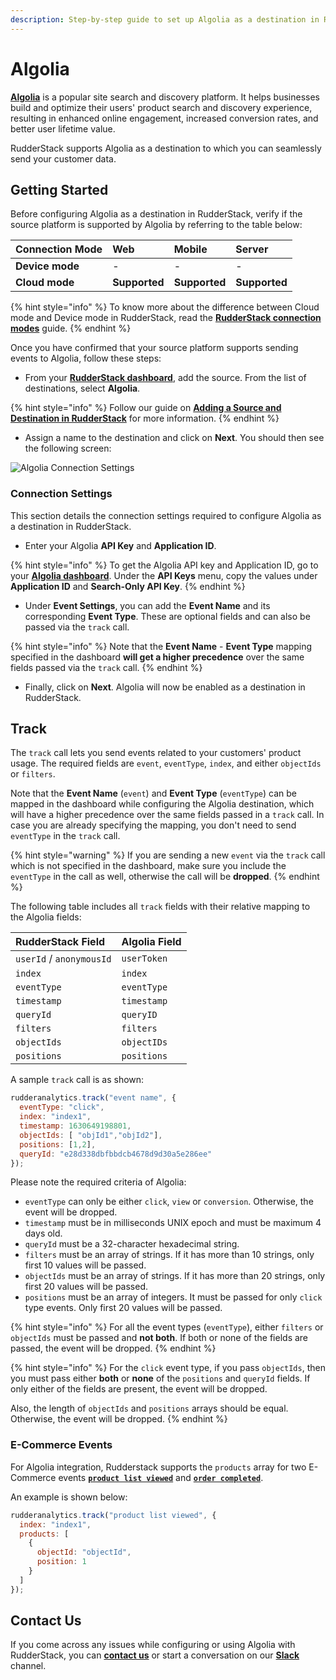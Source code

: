 ```yaml
---
description: Step-by-step guide to set up Algolia as a destination in RudderStack.
---
```


# Algolia

[**Algolia**](https://www.algolia.com/) is a popular site search and discovery platform. It helps businesses build and optimize their users' product search and discovery experience, resulting in enhanced online engagement, increased conversion rates, and better user lifetime value.

RudderStack supports Algolia as a destination to which you can seamlessly send your customer data.

## Getting Started

Before configuring Algolia as a destination in RudderStack, verify if the source platform is supported by Algolia by referring to the table below:

| **Connection Mode** | **Web** | **Mobile** | **Server** |
| :--- | :--- | :--- | :--- |
| **Device mode** | - | - | - |
| **Cloud** **mode** | **Supported** | **Supported** | **Supported** |

{% hint style="info" %}
To know more about the difference between Cloud mode and Device mode in RudderStack, read the [**RudderStack connection modes**](https://docs.rudderstack.com/get-started/rudderstack-connection-modes) guide.
{% endhint %}

Once you have confirmed that your source platform supports sending events to Algolia, follow these steps:

* From your [**RudderStack dashboard**](https://app.rudderstack.com/), add the source. From the list of destinations, select **Algolia**.

{% hint style="info" %}
Follow our guide on [**Adding a Source and Destination in RudderStack**](https://docs.rudderstack.com/how-to-guides/adding-source-and-destination-rudderstack) for more information.
{% endhint %}

* Assign a name to the destination and click on **Next**. You should then see the following screen:

![Algolia Connection Settings](https://user-images.githubusercontent.com/59817155/132336730-357f9550-f38f-4fb7-8e02-7e68174f0e4d.png)

### Connection Settings

This section details the connection settings required to configure Algolia as a destination in RudderStack.

* Enter your Algolia **API Key** and **Application ID**.

{% hint style="info" %}
To get the Algolia API key and Application ID, go to your [**Algolia dashboard**](https://www.algolia.com/apps/). Under the **API Keys** menu, copy the values under **Application ID** and **Search-Only API Key**.
{% endhint %}

* Under **Event Settings**, you can add the **Event Name** and its corresponding **Event Type**. These are optional fields and can also be passed via the `track` call. 

{% hint style="info" %}
Note that the **Event Name** - **Event Type** mapping specified in the dashboard **will get a higher precedence** over the same fields passed via the `track` call.
{% endhint %}

* Finally, click on **Next**. Algolia will now be enabled as a destination in RudderStack.

## Track

The `track` call lets you send events related to your customers' product usage. The required fields are `event`, `eventType`, `index`, and either `objectIds` or `filters`.

Note that the **Event Name** (`event`) and **Event Type** (`eventType`) can be mapped in the dashboard while configuring the Algolia destination, which will have a higher precedence over the same fields passed in a `track` call. In case you are already specifying the mapping, you don't need to send `eventType` in the `track` call.

{% hint style="warning" %}
If you are sending a new `event` via  the `track` call which is not specified in the dashboard, make sure you include the `eventType` in the call as well, otherwise the call will be **dropped**.
{% endhint %}


The following table includes all `track` fields with their relative mapping to the Algolia fields:

| **RudderStack Field**    | **Algolia Field** |
| :----------------------- | :---------------- |
| `userId` / `anonymousId` | `userToken`       |
| `index`                  | `index`           |
| `eventType`              | `eventType`       |
| `timestamp`              | `timestamp`       |
| `queryId`                | `queryID`         |
| `filters`                | `filters`         |
| `objectIds`              | `objectIDs`       |
| `positions`              | `positions`       |


A sample `track` call is as shown:

```javascript
rudderanalytics.track("event name", {
  eventType: "click",  
  index: "index1",
  timestamp: 1630649198801,
  objectIds: [ "objId1","objId2"],
  positions: [1,2],
  queryId: "e28d338dbfbbdcb4678d9d30a5e286ee"
});
```

Please note the required criteria of Algolia: 

* `eventType` can only be either `click`, `view` or `conversion`. Otherwise, the event will be dropped.
* `timestamp` must be in milliseconds UNIX epoch and must be maximum 4 days old.
* `queryId` must be a 32-character hexadecimal string.
* `filters` must be an array of strings. If it has more than 10 strings, only first 10 values will be passed.
* `objectIds` must be an array of strings. If it has more than 20 strings, only first 20 values will be passed.
* `positions` must be an array of integers. It must be passed for only `click` type events. Only first 20 values will be passed.

{% hint style="info" %}
For all the event types (`eventType`), either `filters` or `objectIds` must be passed and **not both**. If both or none of the fields are passed, the event will be dropped.
{% endhint %}


{% hint style="info" %}
For the `click` event type, if you pass `objectIds`, then you must pass either **both** or **none** of the `positions` and `queryId` fields. If only either of the fields are present, the event will be dropped. 

Also, the length of `objectIds` and `positions` arrays should be equal. Otherwise, the event will be dropped.
{% endhint %}

### E-Commerce Events

For Algolia integration, Rudderstack supports the `products` array for two E-Commerce events [**`product list viewed`**](https://docs.rudderstack.com/rudderstack-api/api-specification/rudderstack-ecommerce-events-specification/browsing#product-list-viewed) and [**`order completed`**](https://docs.rudderstack.com/rudderstack-api/api-specification/rudderstack-ecommerce-events-specification/ordering#order-completed). 

An example is shown below:

```javascript
rudderanalytics.track("product list viewed", {
  index: "index1",
  products: [
    {
      objectId: "objectId",
      position: 1
    }
  ]
});
```

## Contact Us

If you come across any issues while configuring or using Algolia with RudderStack, you can [**contact us**](mailto:%20docs@rudderstack.com) or start a conversation on our [**Slack**](https://resources.rudderstack.com/join-rudderstack-slack) channel.
